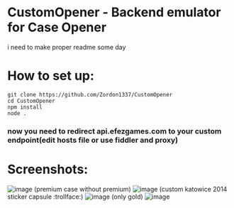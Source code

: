 # CustomOpener - Backend emulator for Case Opener
i need to make proper readme some day

# How to set up:
```
git clone https://github.com/Zordon1337/CustomOpener
cd CustomOpener
npm install
node .
```
### now you need to redirect api.efezgames.com to your custom endpoint(edit hosts file or use fiddler and proxy)


# Screenshots:
![image](https://github.com/Zordon1337/CustomOpener/assets/65111609/11eb714c-d7c0-4c96-962c-396ca1053946)
(premium case without premium)
![image](https://github.com/Zordon1337/CustomOpener/assets/65111609/c83f64eb-68eb-4768-ad9e-333ee841eab4)
(custom katowice 2014 sticker capsule :trollface:)
![image](https://github.com/Zordon1337/CustomOpener/assets/65111609/9e7a3257-49cd-4101-b542-a2d3f692a83b)
(only gold)
![image](https://github.com/Zordon1337/CustomOpener/assets/65111609/f74f02ee-4421-478d-bebf-4cdb53c208e4)

